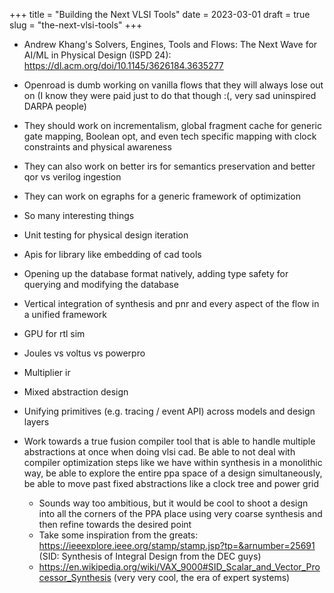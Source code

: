 +++
title = "Building the Next VLSI Tools"
date = 2023-03-01
draft = true
slug = "the-next-vlsi-tools"
+++

- Andrew Khang's Solvers, Engines, Tools and Flows: The Next Wave for AI/ML in Physical Design (ISPD 24): https://dl.acm.org/doi/10.1145/3626184.3635277

- Openroad is dumb working on vanilla flows that they will always lose out on (I know they were paid just to do that though :(, very sad uninspired DARPA people)
- They should work on incrementalism, global fragment cache for generic gate mapping, Boolean opt, and even tech specific mapping with clock constraints and physical awareness
- They can also work on better irs for semantics preservation and better qor vs verilog ingestion
- They can work on egraphs for a generic framework of optimization
- So many interesting things
- Unit testing for physical design iteration
- Apis for library like embedding of cad tools
- Opening up the database format natively, adding type safety for querying and modifying the database
- Vertical integration of synthesis and pnr and every aspect of the flow in a unified framework
- GPU for rtl sim
- Joules vs voltus vs powerpro
- Multiplier ir
- Mixed abstraction design
- Unifying primitives (e.g. tracing / event API) across models and design layers

- Work towards a true fusion compiler tool that is able to handle multiple abstractions at once when doing vlsi cad. Be able to not deal with compiler optimization steps like we have within synthesis in a monolithic way, be able to explore the entire ppa space of a design simultaneously, be able to move past fixed abstractions like a clock tree and power grid
  - Sounds way too ambitious, but it would be cool to shoot a design into all the corners of the PPA place using very coarse synthesis and then refine towards the desired point
  - Take some inspiration from the greats: https://ieeexplore.ieee.org/stamp/stamp.jsp?tp=&arnumber=25691 (SID: Synthesis of Integral Design from the DEC guys)
  - https://en.wikipedia.org/wiki/VAX_9000#SID_Scalar_and_Vector_Processor_Synthesis (very very cool, the era of expert systems)

